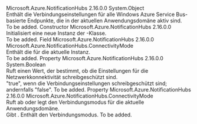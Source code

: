<Type Name="ConnectivitySettings" FullName="Microsoft.Azure.NotificationHubs.ConnectivitySettings">
  <TypeSignature Language="C#" Value="public class ConnectivitySettings" />
  <TypeSignature Language="ILAsm" Value=".class public auto ansi beforefieldinit ConnectivitySettings extends System.Object" />
  <TypeSignature Language="DocId" Value="T:Microsoft.Azure.NotificationHubs.ConnectivitySettings" />
  <TypeSignature Language="VB.NET" Value="Public Class ConnectivitySettings" />
  <TypeSignature Language="F#" Value="type ConnectivitySettings = class" />
  <AssemblyInfo>
    <AssemblyName>Microsoft.Azure.NotificationHubs</AssemblyName>
    <AssemblyVersion>2.16.0.0</AssemblyVersion>
  </AssemblyInfo>
  <Base>
    <BaseTypeName>System.Object</BaseTypeName>
  </Base>
  <Interfaces />
  <Docs>
    <summary>Enthält die Verbindungseinstellungen für alle Windows Azure Service Bus-basierte Endpunkte, die in der aktuellen Anwendungsdomäne aktiv sind. </summary>
    <remarks>To be added.</remarks>
  </Docs>
  <Members>
    <Member MemberName=".ctor">
      <MemberSignature Language="C#" Value="public ConnectivitySettings ();" />
      <MemberSignature Language="ILAsm" Value=".method public hidebysig specialname rtspecialname instance void .ctor() cil managed" />
      <MemberSignature Language="DocId" Value="M:Microsoft.Azure.NotificationHubs.ConnectivitySettings.#ctor" />
      <MemberSignature Language="VB.NET" Value="Public Sub New ()" />
      <MemberType>Constructor</MemberType>
      <AssemblyInfo>
        <AssemblyName>Microsoft.Azure.NotificationHubs</AssemblyName>
        <AssemblyVersion>2.16.0.0</AssemblyVersion>
      </AssemblyInfo>
      <Parameters />
      <Docs>
        <summary>Initialisiert eine neue Instanz der <see cref="T:Microsoft.Azure.NotificationHubs.ConnectivitySettings" />-Klasse. </summary>
        <remarks>To be added.</remarks>
      </Docs>
    </Member>
    <Member MemberName="connectivityMode">
      <MemberSignature Language="C#" Value="protected Microsoft.Azure.NotificationHubs.ConnectivityMode connectivityMode;" />
      <MemberSignature Language="ILAsm" Value=".field family valuetype Microsoft.Azure.NotificationHubs.ConnectivityMode connectivityMode" />
      <MemberSignature Language="DocId" Value="F:Microsoft.Azure.NotificationHubs.ConnectivitySettings.connectivityMode" />
      <MemberSignature Language="VB.NET" Value="Protected connectivityMode As ConnectivityMode " />
      <MemberSignature Language="F#" Value="val mutable connectivityMode : Microsoft.Azure.NotificationHubs.ConnectivityMode" Usage="Microsoft.Azure.NotificationHubs.ConnectivitySettings.connectivityMode" />
      <MemberType>Field</MemberType>
      <AssemblyInfo>
        <AssemblyName>Microsoft.Azure.NotificationHubs</AssemblyName>
        <AssemblyVersion>2.16.0.0</AssemblyVersion>
      </AssemblyInfo>
      <ReturnValue>
        <ReturnType>Microsoft.Azure.NotificationHubs.ConnectivityMode</ReturnType>
      </ReturnValue>
      <Docs>
        <summary>Enthält die <see cref="T:Microsoft.Azure.NotificationHubs.ConnectivityMode" /> für die aktuelle Instanz. </summary>
        <remarks>To be added.</remarks>
      </Docs>
    </Member>
    <Member MemberName="IsReadOnly">
      <MemberSignature Language="C#" Value="protected virtual bool IsReadOnly { get; }" />
      <MemberSignature Language="ILAsm" Value=".property instance bool IsReadOnly" />
      <MemberSignature Language="DocId" Value="P:Microsoft.Azure.NotificationHubs.ConnectivitySettings.IsReadOnly" />
      <MemberSignature Language="VB.NET" Value="Protected Overridable ReadOnly Property IsReadOnly As Boolean" />
      <MemberSignature Language="F#" Value="member this.IsReadOnly : bool" Usage="Microsoft.Azure.NotificationHubs.ConnectivitySettings.IsReadOnly" />
      <MemberType>Property</MemberType>
      <AssemblyInfo>
        <AssemblyName>Microsoft.Azure.NotificationHubs</AssemblyName>
        <AssemblyVersion>2.16.0.0</AssemblyVersion>
      </AssemblyInfo>
      <ReturnValue>
        <ReturnType>System.Boolean</ReturnType>
      </ReturnValue>
      <Docs>
        <summary>Ruft einen Wert, der bestimmt, ob die Einstellungen für die Netzwerkkonnektivität schreibgeschützt sind. </summary>
        <value>"true", wenn die Verbindungseinstellungen schreibgeschützt sind; andernfalls "false".</value>
        <remarks>To be added.</remarks>
      </Docs>
    </Member>
    <Member MemberName="Mode">
      <MemberSignature Language="C#" Value="public Microsoft.Azure.NotificationHubs.ConnectivityMode Mode { get; set; }" />
      <MemberSignature Language="ILAsm" Value=".property instance valuetype Microsoft.Azure.NotificationHubs.ConnectivityMode Mode" />
      <MemberSignature Language="DocId" Value="P:Microsoft.Azure.NotificationHubs.ConnectivitySettings.Mode" />
      <MemberSignature Language="VB.NET" Value="Public Property Mode As ConnectivityMode" />
      <MemberSignature Language="F#" Value="member this.Mode : Microsoft.Azure.NotificationHubs.ConnectivityMode with get, set" Usage="Microsoft.Azure.NotificationHubs.ConnectivitySettings.Mode" />
      <MemberType>Property</MemberType>
      <AssemblyInfo>
        <AssemblyName>Microsoft.Azure.NotificationHubs</AssemblyName>
        <AssemblyVersion>2.16.0.0</AssemblyVersion>
      </AssemblyInfo>
      <ReturnValue>
        <ReturnType>Microsoft.Azure.NotificationHubs.ConnectivityMode</ReturnType>
      </ReturnValue>
      <Docs>
        <summary>Ruft ab oder legt den Verbindungsmodus für die aktuelle Anwendungsdomäne. </summary>
        <value>Gibt <see cref="T:Microsoft.Azure.NotificationHubs.ConnectivityMode" />. Enthält den Verbindungsmodus. </value>
        <remarks>To be added.</remarks>
      </Docs>
    </Member>
  </Members>
</Type>